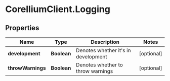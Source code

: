 # CorelliumClient.Logging

## Properties

Name | Type | Description | Notes
------------ | ------------- | ------------- | -------------
**development** | **Boolean** | Denotes whether it&#39;s in development | [optional] 
**throwWarnings** | **Boolean** | Denotes whether to throw warnings | [optional] 


